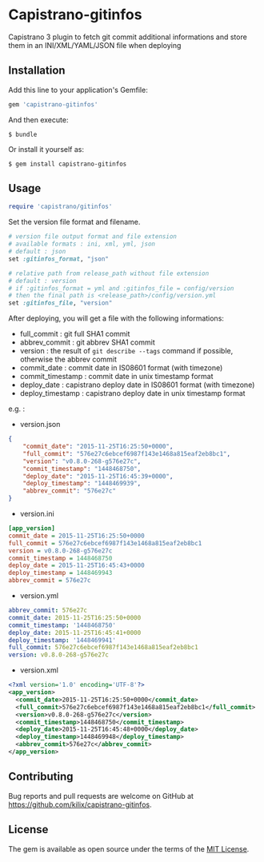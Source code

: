 # Capistrano-gitinfos

Capistrano 3 plugin to fetch git commit additional informations and store them in an INI/XML/YAML/JSON file when deploying

## Installation

Add this line to your application's Gemfile:

```ruby
gem 'capistrano-gitinfos'
```

And then execute:

    $ bundle

Or install it yourself as:

    $ gem install capistrano-gitinfos

## Usage

```ruby
require 'capistrano/gitinfos'
```

Set the version file format and filename.

```ruby
# version file output format and file extension
# available formats : ini, xml, yml, json
# default : json
set :gitinfos_format, "json"

# relative path from release_path without file extension
# default : version
# if :gitinfos_format = yml and :gitinfos_file = config/version
# then the final path is <release_path>/config/version.yml
set :gitinfos_file, "version"
```

After deploying, you will get a file with the following informations:

* full_commit : git full SHA1 commit
* abbrev_commit : git abbrev SHA1 commit
* version : the result of `git describe --tags` command if possible, otherwise the abbrev commit
* commit_date : commit date in IS08601 format (with timezone)
* commit_timestamp : commit date in unix timestamp format
* deploy_date : capistrano deploy date in IS08601 format (with timezone)
* deploy_timestamp : capistrano deploy date in unix timestamp format

e.g. :

* version.json

```json
{
    "commit_date": "2015-11-25T16:25:50+0000",
    "full_commit": "576e27c6ebcef6987f143e1468a815eaf2eb8bc1",
    "version": "v0.8.0-268-g576e27c",
    "commit_timestamp": "1448468750",
    "deploy_date": "2015-11-25T16:45:39+0000",
    "deploy_timestamp": "1448469939",
    "abbrev_commit": "576e27c"
}
```

* version.ini

```ini
[app_version]
commit_date = 2015-11-25T16:25:50+0000
full_commit = 576e27c6ebcef6987f143e1468a815eaf2eb8bc1
version = v0.8.0-268-g576e27c
commit_timestamp = 1448468750
deploy_date = 2015-11-25T16:45:43+0000
deploy_timestamp = 1448469943
abbrev_commit = 576e27c
```

* version.yml

```yml
abbrev_commit: 576e27c
commit_date: 2015-11-25T16:25:50+0000
commit_timestamp: '1448468750'
deploy_date: 2015-11-25T16:45:41+0000
deploy_timestamp: '1448469941'
full_commit: 576e27c6ebcef6987f143e1468a815eaf2eb8bc1
version: v0.8.0-268-g576e27c
```

* version.xml

```xml
<?xml version='1.0' encoding='UTF-8'?>
<app_version>
  <commit_date>2015-11-25T16:25:50+0000</commit_date>
  <full_commit>576e27c6ebcef6987f143e1468a815eaf2eb8bc1</full_commit>
  <version>v0.8.0-268-g576e27c</version>
  <commit_timestamp>1448468750</commit_timestamp>
  <deploy_date>2015-11-25T16:45:48+0000</deploy_date>
  <deploy_timestamp>1448469948</deploy_timestamp>
  <abbrev_commit>576e27c</abbrev_commit>
</app_version>
```

## Contributing

Bug reports and pull requests are welcome on GitHub at https://github.com/kilix/capistrano-gitinfos.

## License

The gem is available as open source under the terms of the [MIT License](http://opensource.org/licenses/MIT).
